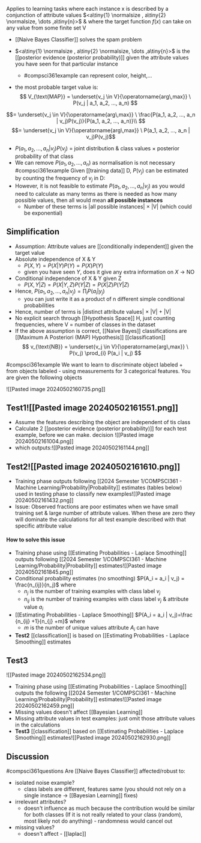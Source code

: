 Applies to learning tasks where each instance x is described by a conjunction of attribute values $<a\tiny{1} \normalsize , a\tiny{2} \normalsize, \dots ,a\tiny{n}>$ & where the target function $f(x)$ can take on any value from some finite set V
- [[Naive Bayes Classifier]] solves the spam problem
- $<a\tiny{1} \normalsize , a\tiny{2} \normalsize, \dots ,a\tiny{n}>$ is the [[posterior evidence (posterior probability)]] given the attribute values you have seen for that particular instance
	- #compsci361example can represent color, height,...

- the most probable target value is:
$$
V_{\text{MAP}} = \underset{v_j \in V}{\operatorname{arg\,max}} \ P(v_j | a_1, a_2, ..., a_n)
$$

$$= \underset{v_j \in V}{\operatorname{arg\,max}} \ \frac{P(a_1, a_2, ..., a_n | v_j)P(v_j)}{P(a_1, a_2, ..., a_n)}\\
$$
$$= \underset{v_j \in V}{\operatorname{arg\,max}} \ P(a_1, a_2, ..., a_n | v_j)P(v_j)$$
- $P(a_1, a_2, ..., a_n | v_j)P(v_j)$ = joint distribution & class values $\times$ posterior probability of that class
- We can remove $P(a_1, a_2, ..., a_n)$ as normalisation is not necessary
#compsci361example Given [[training data]] D, $P(v_j)$ can be estimated by counting the frequency of $v_j$ in D:
- However, it is not feasible to estimate $P(a_1, a_2, ..., a_n | v_j)$ as you would need to calculate as many terms as there is needed as how many possible values, then all would mean **all possible instances**
	- Number of these terms is |all possible instances| $\times$ |V| (which could be exponential)
## Simplification
- Assumption: Attribute values are [[conditionally independent]] given the target value
- Absolute independence of X & Y
	- $P(X,Y)=P(X|Y)P(Y)=P(X)P(Y)$
	- given you have seen $Y$, does it give any extra information on $X$ $\rightarrow$ NO
- Conditional independence of X & Y given Z
	- $P(X,Y|Z)=P(X|Y,Z)P(Y|Z)=P(X|Z)P(Y|Z)$
- Hence, $P(a_1, a_2, ..., a_n|v_j) = \prod_{i} P(a_i|y_j)$
	- you can just write it as a product of n different simple conditional probabilities
-  Hence, number of terms is |distinct attribute values| $\times$ |V| + |V|
- No explicit search through [[Hypothesis Space]] H, just counting frequencies, where V = number of classes in the dataset
- If the above assumption is correct, [[Naive Bayes]] classifications are [[Maximum A Posteriori (MAP) Hypothesis]] [[classification]]
$$
v_{\text{NB}} = \underset{v_j \in V}{\operatorname{arg\,max}} \ P(v_j) \prod_{i} P(a_i | v_j)
$$


#compsci361example We want to learn to discriminate object labeled + from objects labeled - using measurements for 3 categorical features. You are given the following objects

![[Pasted image 20240502160735.png]]
## Test1![[Pasted image 20240502161551.png]]
- Assume the features describing the object are independent of tis class
- Calculate 2 [[posterior evidence (posterior probability)]] for each test example, before we can make. decision ![[Pasted image 20240502161004.png]]
- which outputs:![[Pasted image 20240502161144.png]]
## Test2![[Pasted image 20240502161610.png]]
- Training phase outputs following [[2024 Semester 1/COMPSCI361 - Machine Learning/Probability|Probability]] estimates (tables below) used in testing phase to classify new examples![[Pasted image 20240502161432.png]]
- Issue: Observed fractions are poor estimates when we have small training set & large number of attribute values. When these are zero they will dominate the calculations for all test example described with that specific attribute value
#### How to solve this issue
- Training phase using [[Estimating Probabilities - Laplace Smoothing]] outputs following [[2024 Semester 1/COMPSCI361 - Machine Learning/Probability|Probability]] estimates![[Pasted image 20240502161845.png]]
- Conditional probability estimates (no smoothing) $P(A_i = a_i | v_j) = \frac{n_{ij}}{n_j}$ where 
	- $n_j$ is the number of training examples with class label $v_j$
	- $n_{ij}$ is the number of training examples with class label $v_j$ & attribute value $a_i$
- [[Estimating Probabilities - Laplace Smoothing]] $P(A_i = a_i | v_j)=\frac {n_{ij} +1}{n_{j} +m}$ where 
	- $m$ is the number of unique values attribute $A_i$ can have
- **Test2** [[classification]] is based on [[Estimating Probabilities - Laplace Smoothing]] estimates
## Test3
![[Pasted image 20240502162534.png]]
- Training phase using [[Estimating Probabilities - Laplace Smoothing]] outputs the following [[2024 Semester 1/COMPSCI361 - Machine Learning/Probability|Probability]] estimates![[Pasted image 20240502162459.png]]
- Missing values doesn't affect [[Bayesian Learning]]
- Missing attribute values in test examples: just omit those attribute values in the calculations
- **Test3** [[classification]] based on [[Estimating Probabilities - Laplace Smoothing]] estimates![[Pasted image 20240502162930.png]]
## Discussion
#compsci361questions 
Are [[Naive Bayes Classifier]] affected/robust to:
- isolated noise example?
	- class labels are different, features same (you should not rely on a single instance $\rightarrow$ [[Bayesian Learning]] fixes)
- irrelevant attributes?
	- doesn't influence as much because the contribution would be similar for both classes (If it is not really related to your class (random), most likely not do anything) - randomness would cancel out
- missing values?
	- doesn't affect - [[laplac]]
